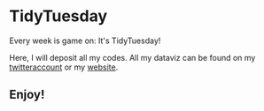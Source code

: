 # TidyTuesday
Every week is game on: It's TidyTuesday!

Here, I will deposit all my codes. All my dataviz can be found on my [twitteraccount](https://twitter.com/sil_aarts) or my [website](https://silaarts.netlify.com).


## Enjoy!


